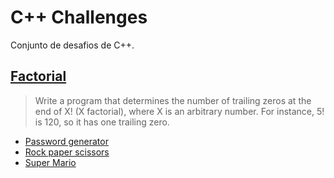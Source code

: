 # C++ Challenges

Conjunto de desafios de C++.

## [Factorial](https://github.com/docafavarato/cpp-challenges/tree/main/Factorial)
> Write a program that determines the number of trailing zeros at the end of X! (X factorial), where X is an arbitrary number. For instance, 5! is 120, so it has one trailing zero.
- [Password generator](https://github.com/docafavarato/cpp-challenges/tree/main/Password%20generator)
- [Rock paper scissors](https://github.com/docafavarato/cpp-challenges/tree/main/Rock%20paper%20scissors)
- [Super Mario](https://github.com/docafavarato/cpp-challenges/tree/main/Super%20Mario)

